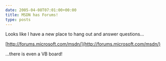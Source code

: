 ```yaml
---
date: 2005-04-08T07:01:00+00:00
title: MSDN has Forums!
type: posts
---
```

Looks like I have a new place to hang out and answer questions...

[http://forums.microsoft.com/msdn/](http://forums.microsoft.com/msdn/)

...there is even a VB board!

